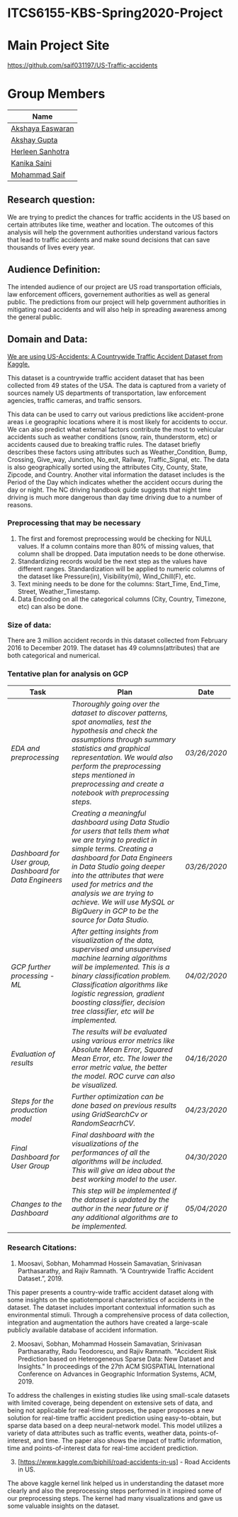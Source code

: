 # ITCS6155-KBS-Spring2020-Project

# Main Project Site
https://github.com/saif031197/US-Traffic-accidents

# Group Members
|Name     | 
|---------|
|[Akshaya Easwaran](https://github.com/Akshuhrsh)| 
|[Akshay Gupta](https://github.com/akshaygupta16) |    
|[Herleen Sanhotra](https://github.com/HerleenS) |    
|[Kanika Saini](https://github.com/skanikasaini6) |
|[Mohammad Saif](https://github.com/saif031197) |

## Research question: 

We are trying to predict the chances for traffic accidents in the  US based on certain attributes like time, weather and location. The outcomes of this analysis will help the government authorities understand various factors that lead to traffic accidents and make sound decisions that can save thousands of lives every year.

## Audience Definition: 

The intended audience of our project are US road transportation officials, law enforcement officers, governement authorities as well as general public. The predictions from our project will help government authorities in mitigating road accidents and will also help in spreading awareness among the general public.

## Domain and Data: 

[We are using US-Accidents: A Countrywide Traffic Accident Dataset from Kaggle.](https://www.kaggle.com/sobhanmoosavi/us-accidents)

This dataset is a countrywide traffic accident dataset that has been collected from 49 states of the USA. The data is captured from a variety of sources namely US departments of transportation, law enforcement agencies, traffic cameras, and traffic sensors.

This data can be used to carry out various predictions like accident-prone areas i.e geographic locations where it is most likely for accidents to occur. We can also predict what external factors contribute the most to vehicular accidents such as weather conditions (snow, rain, thunderstorm, etc) or accidents caused due to breaking traffic rules. The dataset briefly describes these factors using attributes such as Weather_Condition, Bump, Crossing, Give_way, Junction, No_exit, Railway, Traffic_Signal, etc. The data is also geographically sorted using the attributes City, County, State, Zipcode, and Country. Another vital information the dataset includes is the Period of the Day which indicates whether the accident occurs during the day or night. The NC driving handbook guide suggests that night time driving is much more dangerous than day time driving due to a number of reasons.

### Preprocessing that may be necessary 

1. The first and foremost preprocessing would be checking for NULL values. If a column contains more than 80% of missing values, that column shall be dropped. Data imputation needs to be done otherwise.
2. Standardizing records would be the next step as the values have different ranges. Standardization will be applied to numeric columns of the dataset like Pressure(in), Visibility(mi), Wind_Chill(F), etc. 
3. Text mining needs to be done for the columns: Start_Time, End_Time, Street, Weather_Timestamp. 
4. Data Encoding on all the categorical columns (City, Country, Timezone, etc) can also be done. 

### Size of data:

There are 3 million accident records in this dataset collected from February 2016 to December 2019. The dataset has 49 columns(attributes) that are both categorical and numerical.

### Tentative plan for analysis on GCP

| **Task**        | **Plan**           | **Date**  |
| ------------- | ------------- | ----- |
| *EDA and preprocessing*      | *Thoroughly going over the dataset to discover patterns, spot anomalies, test the hypothesis and check the assumptions through summary statistics and graphical representation. We would also perform the preprocessing steps mentioned in preprocessing and create a notebook with preprocessing steps.*  | *03/26/2020* |
| *Dashboard for User group, Dashboard for Data Engineers*      | *Creating a meaningful dashboard using Data Studio for users that tells them what we are trying to predict in simple terms. Creating a dashboard for Data Engineers in Data Studio going deeper into the attributes that were used for metrics and the analysis we are trying to achieve. We will use MySQL or BigQuery in GCP to be the source for Data Studio.*|  *03/26/2020* |
| *GCP further processing - ML* | *After getting insights from visualization of the data, supervised and unsupervised machine learning algorithms will be implemented. This is a binary classification problem. Classification algorithms like logistic regression, gradient boosting classifier, decision tree classifier, etc will be implemented.*|  *04/02/2020* |
| *Evaluation of results* | *The results will be evaluated using various error metrics like Absolute Mean Error, Squared Mean Error, etc. The lower the error metric value, the better the model. ROC curve can also be visualized.* | *04/16/2020* |
| *Steps for the production model* | *Further optimization can be done based on previous results using GridSearchCv or RandomSeacrhCV.* | *04/23/2020* |
| *Final Dashboard for User Group* | *Final dashboard with the visualizations of the performances of all the algorithms will be included. This will give an idea about the best working model to the user.* | *04/30/2020*|
| *Changes to the Dashboard* | *This step will be implemented if the dataset is updated by the author in the near future or if any additional algorithms are to be implemented.* | *05/04/2020*|



### Research Citations:
1. Moosavi, Sobhan, Mohammad Hossein Samavatian, Srinivasan Parthasarathy, and Rajiv Ramnath. “A Countrywide Traffic Accident Dataset.”, 2019.

This paper presents a country-wide traffic accident dataset along with some insights on the spatiotemporal characteristics of accidents in the dataset. The dataset includes important contextual information such as environmental stimuli. Through a comprehensive process of data collection, integration and augmentation the authors have created a large-scale publicly available database of accident information.

2. Moosavi, Sobhan, Mohammad Hossein Samavatian, Srinivasan Parthasarathy, Radu Teodorescu, and Rajiv Ramnath. "Accident Risk Prediction based on Heterogeneous Sparse Data: New Dataset and Insights." In proceedings of the 27th ACM SIGSPATIAL International Conference on Advances in Geographic Information Systems, ACM, 2019.

To address the challenges in existing studies like using small-scale datasets with limited coverage, being dependent on extensive sets of data, and being not applicable for real-time purposes, the paper proposes  a new solution for real-time traffic accident prediction using easy-to-obtain, but sparse data based on a deep neural-network model. This model utilizes a variety of data attributes such as traffic events, weather data, points-of-interest, and time. The paper also shows the impact of traffic information, time and points-of-interest data for real-time accident prediction.

3. [https://www.kaggle.com/biphili/road-accidents-in-us] - Road Accidents in US.

The above kaggle kernel link helped us in understanding the dataset more clearly and also the preprocessing steps performed in it inspired some of our preprocessing steps. The kernel had many visualizations and gave us  some valuable insights on the dataset.




